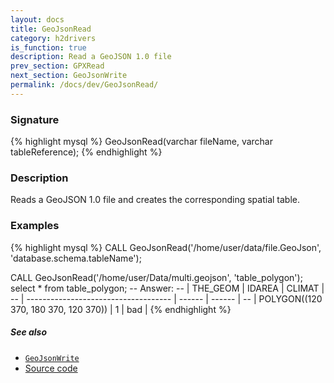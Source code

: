 ```yaml
---
layout: docs
title: GeoJsonRead
category: h2drivers
is_function: true
description: Read a GeoJSON 1.0 file
prev_section: GPXRead
next_section: GeoJsonWrite
permalink: /docs/dev/GeoJsonRead/
---
```


### Signature

{% highlight mysql %}
GeoJsonRead(varchar fileName, varchar tableReference);
{% endhighlight %}

### Description
Reads a GeoJSON 1.0 file and creates the corresponding spatial table.

### Examples

{% highlight mysql %}
CALL GeoJsonRead('/home/user/data/file.GeoJson', 
             'database.schema.tableName');

CALL GeoJsonRead('/home/user/Data/multi.geojson',
                 'table_polygon');
select * from table_polygon;
-- Answer: 
-- |               THE_GEOM               | IDAREA | CLIMAT |
-- | ------------------------------------ | ------ | ------ |
-- | POLYGON((120 370, 180 370, 120 370)) |      1 | bad    |
{% endhighlight %}

##### See also

* [`GeoJsonWrite`](../GeoJsonWrite)
* <a href="https://github.com/irstv/H2GIS/blob/a8e61ea7f1953d1bad194af926a568f7bc9aac96/h2drivers/src/main/java/org/h2gis/drivers/geojson/GeoJsonRead.java" target="_blank">Source code</a>
